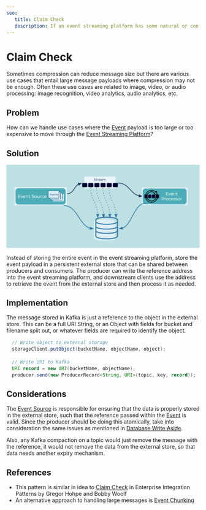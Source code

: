 ```yaml
---
seo:
   title: Claim Check
   description: If an event streaming platform has some natural or configured size limit for the events, instead of storing the entire event, just store a reference to the event
---
```


# Claim Check

Sometimes compression can reduce message size but there are various use cases that entail large message payloads where compression may not be enough.
Often these use cases are related to image, video, or audio processing: image recognition, video analytics, audio analytics, etc.

## Problem

How can we handle use cases where the [Event](../event/event.md) payload is too large or too expensive to move through the [Event Streaming Platform](../event-stream/event-streaming-platform.md)?

## Solution

![claim-check](../img/claim-check.png)

Instead of storing the entire event in the event streaming platform, store the event payload in a persistent external store that can be shared between producers and consumers.
The producer can write the reference address into the event streaming platform, and downstream clients use the address to retrieve the event from the external store and then process it as needed.

## Implementation

The message stored in Kafka is just a reference to the object in the external store.
This can be a full URI String, or an Object with fields for bucket and filename split out, or whatever fields are required to identify the object.

```java
  // Write object to external storage
  storageClient.putObject(bucketName, objectName, object);

  // Write URI to Kafka
  URI record = new URI(bucketName, objectName);
  producer.send(new ProducerRecord<String, URI>(topic, key, record));
```

## Considerations

The [Event Source](../event-source/event-source.md) is responsible for ensuring that the data is properly stored in the external store, such that the reference passed within the [Event](../event/event.md) is valid.
Since the producer should be doing this atomically, take into consideration the same issues as mentioned in [Database Write Aside](../event-source/database-write-aside.md).

Also, any Kafka compaction on a topic would just remove the message with the reference, it would not remove the data from the external store, so that data needs another expiry mechanism.

## References
* This pattern is similar in idea to [Claim Check](https://www.enterpriseintegrationpatterns.com/patterns/messaging/StoreInLibrary.html) in Enterprise Integration Patterns by Gregor Hohpe and Bobby Woolf
* An alternative approach to handling large messages is [Event Chunking](../event-processing/chunking.md)
